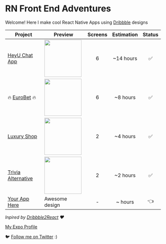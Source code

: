 # RN Front End Adventures
Welcome! 
Here I make cool React Native Apps using [Dribbble](https://dribbble.com/) designs  


| Project | Preview | Screens | Estimation | Status |
| ------ | ------ | :------: | :------: | :------: |
| [HeyU Chat App](https://dribbble.com/shots/3111555-HeyU-Mobile-App-PSD/attachments) | <img src="https://cdn.dribbble.com/users/793310/screenshots/3111555/dribbble_2.png" width="120" /> | 6 | ~14 hours | :white_check_mark: |
| :fire: [EuroBet](https://dribbble.com/shots/2809397-Eurobet-Mobile-App-Free-PSD/attachments) :fire: | <img src="https://cdn.dribbble.com/users/793310/screenshots/2809397/eurobet_dribbble.png" width="120" /> | 6 | ~8 hours | :white_check_mark: |
| [Luxury Shop](https://dribbble.com/shots/6142872-Luxury-Goods-App/attachments) | <img src="https://cdn.dribbble.com/users/2707948/screenshots/6142872/luxury_goods_app_1.png" width="120" /> | 2 | ~4 hours | :white_check_mark: |
| [Trivia Alternative](https://dribbble.com/shots/6207795-Trivia-App-Alternative/attachments) | <img src="https://cdn.dribbble.com/users/1665382/screenshots/6207795/emirates_-_home_alternative_2x.png" width="120" /> | 2 | ~2 hours | :white_check_mark: |
| [Your App Here](https://github.com/dev-andremonteiro/react-native-frontend-adventure/issues/new?assignees=&labels=&template=feature_request.md&title=) | Awesome design | - | ~ hours | :point_left: |

*Inpired by [Dribbble2React](https://github.com/react-ui-kit/dribbble2react) :heart:*


[My Expo Profile](https://expo.io/@menorme)


  :bird:  [Follow me on Twitter](https://twitter.com/DAndremonteiro) :)
